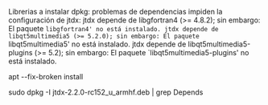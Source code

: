 Librerias a instalar
dpkg: problemas de dependencias impiden la configuración de jtdx:
 jtdx depende de libgfortran4 (>= 4.8.2); sin embargo:
  El paquete `libgfortran4' no está instalado.
 jtdx depende de libqt5multimedia5 (>= 5.2.0); sin embargo:
  El paquete `libqt5multimedia5' no está instalado.
 jtdx depende de libqt5multimedia5-plugins (>= 5.2); sin embargo:
  El paquete `libqt5multimedia5-plugins' no está instalado.
  
  apt --fix-broken install
  
  sudo dpkg -I jtdx-2.2.0-rc152_u_armhf.deb | grep Depends
